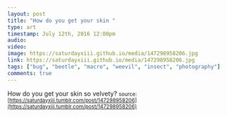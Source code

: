 ```yaml
---
layout: post
title: "How do you get your skin "
type: art
timestamp: July 12th, 2016 12:00pm
audio: 
video: 
image: https://saturdayxiii.github.io/media/147298958206.jpg
link: https://saturdayxiii.github.io/media/147298958206.jpg
tags: ["bug", "beetle", "macro", "weevil", "insect", "photography"]
comments: true
---
```

How do you get your skin so velvety?
<small>source: [https://saturdayxiii.tumblr.com/post/147298958206](https://saturdayxiii.tumblr.com/post/147298958206)</small>